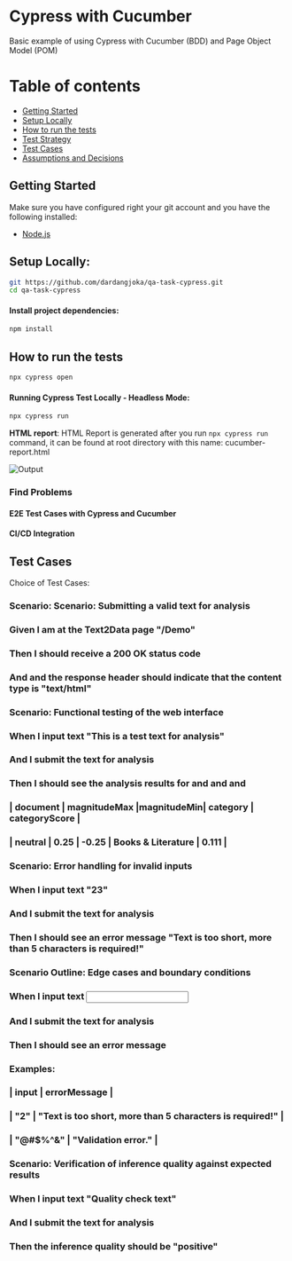 # Cypress with Cucumber
Basic example of using Cypress with Cucumber (BDD) and Page Object Model (POM) 

# Table of contents

* [Getting Started](#get-started)
* [Setup Locally](#setup-locally)
* [How to run the tests](#how-to-run-the-tests)
* [Test Strategy](#test-strategy)
* [Test Cases](#test-cases)
* [Assumptions and Decisions](assumptions-and-decisions)

## Getting Started
Make sure you have configured right your git account and you have the following installed:

- [Node.js](https://nodejs.org/)


## Setup Locally:
 ```bash
 git https://github.com/dardangjoka/qa-task-cypress.git
 cd qa-task-cypress
 ```
#### Install project dependencies:
 ```bash
 npm install
 ```
## How to run the tests
 ```bash
 npx cypress open
 ```
#### Running Cypress Test Locally - Headless Mode:
 ```bash
 npx cypress run
 ```

**HTML report**:
HTML Report is generated after you  run `npx cypress run` command, it can be found at root directory with this name: cucumber-report.html

![Output](./report/images/report_html.png "Report")
### Find Problems


#### E2E Test Cases with Cypress and Cucumber
#### CI/CD Integration
 

## Test Cases
Choice of Test Cases:

### Scenario:   Scenario: Submitting a valid text for analysis
### Given I am at the Text2Data page "/Demo"
### Then I should receive a 200 OK status code
### And and the response header should indicate that the content type is "text/html"


### Scenario: Functional testing of the web interface
### When I input text "This is a test text for analysis"
### And I submit the text for analysis
### Then I should see the analysis results for <document> and <magnitudeMin> and <magnitudeMax> <category> and <categoryScore>
### | document | magnitudeMax |magnitudeMin| category           | categoryScore   |
### | neutral  | 0.25         | -0.25      | Books & Literature |  0.111          | 
  

### Scenario: Error handling for invalid inputs
### When I input text "23"
### And I submit the text for analysis
### Then I should see an error message "Text is too short, more than 5 characters is required!"

### Scenario Outline: Edge cases and boundary conditions
### When I input text <input>
### And I submit the text for analysis
### Then I should see an error message <errorMessage>
### Examples:
### | input    | errorMessage                                             |
### | "2"      | "Text is too short, more than 5 characters is required!" |
### | "@#$%^&" | "Validation error."                                      |

### Scenario: Verification of inference quality against expected results
### When I input text "Quality check text"
### And I submit the text for analysis
### Then the inference quality should be "positive"